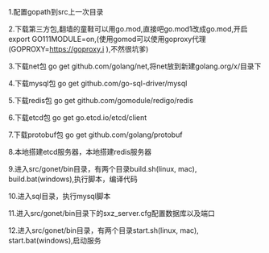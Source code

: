 1.配置gopath到src上一次目录

2.下载第三方包,翻墙的童鞋可以用go.mod,直接吧go.mod1改成go.mod,开启export GO111MODULE=on,(使用gomod可以使用goproxy代理(GOPROXY=https://goproxy.i ),不然很坑爹)

3.下载net包 go get github.com/golang/net,将net放到新建golang.org/x/目录下

4.下载mysql包 go get github.com/go-sql-driver/mysql

5.下载redis包 go get github.com/gomodule/redigo/redis

6.下载etcd包 go get go.etcd.io/etcd/client

7.下载protobuf包 go get github.com/golang/protobuf

8.本地搭建etcd服务器，本地搭建redis服务器

9.进入src/gonet/bin目录，有两个目录build.sh(linux, mac), build.bat(windows),执行脚本，编译代码

10.进入sql目录，执行mysql脚本

11.进入src/gonet/bin目录下的sxz_server.cfg配置数据库以及端口

12.进入src/gonet/bin目录，有两个目录start.sh(linux, mac), start.bat(windows),启动服务



